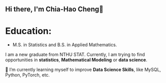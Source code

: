 ## Hi there, I'm Chia-Hao Cheng👋

# Education:  
  - M.S. in Statistics and B.S. in Applied Mathematics.

I am a new graduate from NTHU STAT. Currently, I am trying to find opportunities in **statistics**, **Mathematical Modeling** or **data science**.

🌱 I’m currently learning myself to improve **Data Science Skills**, like MySQL, Python, PyTorch, etc.






<!--
**ChiaHaoCheng/ChiaHaoCheng** is a ✨ _special_ ✨ repository because its `README.md` (this file) appears on your GitHub profile.

Here are some ideas to get you started:

- 🔭 I’m currently working on ...
- 🌱 I’m currently learning ...
- 👯 I’m looking to collaborate on ...
- 🤔 I’m looking for help with ...
- 💬 Ask me about ...
- 📫 How to reach me: ...
- 😄 Pronouns: ...
- ⚡ Fun fact: ...
-->
